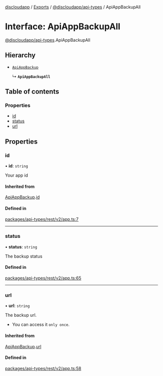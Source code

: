 [discloudapp](../README.md) / [Exports](../modules.md) / [@discloudapp/api-types](../modules/discloudapp_api_types.md) / ApiAppBackupAll

# Interface: ApiAppBackupAll

[@discloudapp/api-types](../modules/discloudapp_api_types.md).ApiAppBackupAll

## Hierarchy

- [`ApiAppBackup`](discloudapp_api_types.ApiAppBackup.md)

  ↳ **`ApiAppBackupAll`**

## Table of contents

### Properties

- [id](discloudapp_api_types.ApiAppBackupAll.md#id)
- [status](discloudapp_api_types.ApiAppBackupAll.md#status)
- [url](discloudapp_api_types.ApiAppBackupAll.md#url)

## Properties

### id

• **id**: `string`

Your app id

#### Inherited from

[ApiAppBackup](discloudapp_api_types.ApiAppBackup.md).[id](discloudapp_api_types.ApiAppBackup.md#id)

#### Defined in

[packages/api-types/rest/v2/app.ts:7](https://github.com/discloud/discloud.app/blob/86003e6/packages/api-types/rest/v2/app.ts#L7)

___

### status

• **status**: `string`

The backup status

#### Defined in

[packages/api-types/rest/v2/app.ts:65](https://github.com/discloud/discloud.app/blob/86003e6/packages/api-types/rest/v2/app.ts#L65)

___

### url

• **url**: `string`

The backup url.
- You can access it `only once`.

#### Inherited from

[ApiAppBackup](discloudapp_api_types.ApiAppBackup.md).[url](discloudapp_api_types.ApiAppBackup.md#url)

#### Defined in

[packages/api-types/rest/v2/app.ts:58](https://github.com/discloud/discloud.app/blob/86003e6/packages/api-types/rest/v2/app.ts#L58)
